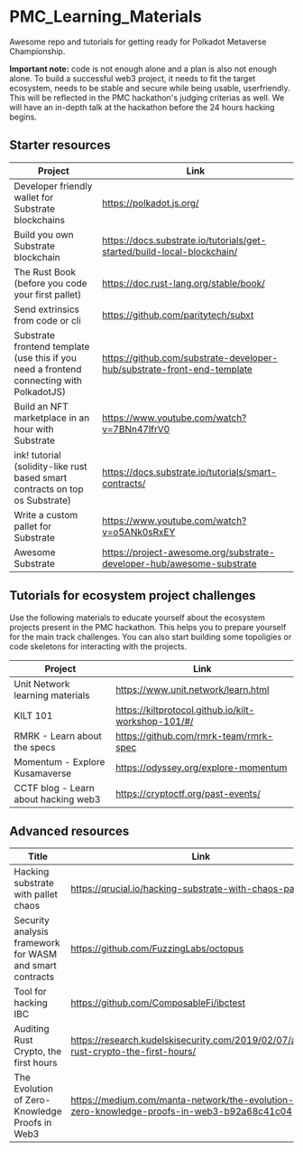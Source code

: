 # PMC_Learning_Materials
Awesome repo and tutorials for getting ready for Polkadot Metaverse Championship.

__Important note:__ code is not enough alone and a plan is also not enough alone. To build a successful web3 project, it needs to fit the target ecosystem, needs to be stable and secure while being usable, userfriendly. This will be reflected in the PMC hackathon's judging criterias as well. We will have an in-depth talk at the hackathon before the 24 hours hacking begins.

## Starter resources

| Project      | Link   |
|--------------|-----------|
| Developer friendly wallet for Substrate blockchains| https://polkadot.js.org/ |
| Build you own Substrate blockchain | https://docs.substrate.io/tutorials/get-started/build-local-blockchain/ |
| The Rust Book (before you code your first pallet) | https://doc.rust-lang.org/stable/book/ |
| Send extrinsics from code or cli | https://github.com/paritytech/subxt |
| Substrate frontend template (use this if you need a frontend connecting with PolkadotJS) | https://github.com/substrate-developer-hub/substrate-front-end-template |
| Build an NFT marketplace in an hour with Substrate | https://www.youtube.com/watch?v=7BNn47lfrV0 |
|ink! tutorial (solidity-like rust based smart contracts on top os Substrate) | https://docs.substrate.io/tutorials/smart-contracts/ |
| Write a custom pallet for Substrate | https://www.youtube.com/watch?v=o5ANk0sRxEY |
| Awesome Substrate | https://project-awesome.org/substrate-developer-hub/awesome-substrate |

## Tutorials for ecosystem project challenges

Use the following materials to educate yourself about the ecosystem projects present in the PMC hackathon. This helps you to prepare yourself for the main track challenges. You can also start building some topoligies or code skeletons for interacting with the projects.

| Project      | Link   |
|--------------|-----------|
| Unit Network learning materials | https://www.unit.network/learn.html |
| KILT 101 | https://kiltprotocol.github.io/kilt-workshop-101/#/ |
| RMRK - Learn about the specs | https://github.com/rmrk-team/rmrk-spec |
| Momentum - Explore Kusamaverse | https://odyssey.org/explore-momentum |
| CCTF blog - Learn about hacking web3 | https://cryptoctf.org/past-events/ |


## Advanced resources

| Title      | Link   |
|--------------|-----------|
| Hacking substrate with pallet chaos | https://qrucial.io/hacking-substrate-with-chaos-pallet/ |
| Security analysis framework for WASM and smart contracts | https://github.com/FuzzingLabs/octopus |
| Tool for hacking IBC | https://github.com/ComposableFi/ibctest |
| Auditing Rust Crypto, the first hours | https://research.kudelskisecurity.com/2019/02/07/auditing-rust-crypto-the-first-hours/ |
| The Evolution of Zero-Knowledge Proofs in Web3 | https://medium.com/manta-network/the-evolution-of-zero-knowledge-proofs-in-web3-b92a68c41c04 |